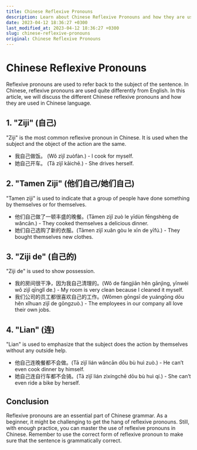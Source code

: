 ```yaml
---
title: Chinese Reflexive Pronouns
description: Learn about Chinese Reflexive Pronouns and how they are used in Chinese language.
date: 2023-04-12 18:36:27 +0300
last_modified_at: 2023-04-12 18:36:27 +0300
slug: chinese-reflexive-pronouns
original: Chinese Reflexive Pronouns
---
```

# Chinese Reflexive Pronouns

Reflexive pronouns are used to refer back to the subject of the sentence. In Chinese, reflexive pronouns are used quite differently from English. In this article, we will discuss the different Chinese reflexive pronouns and how they are used in Chinese language.

## 1. "Ziji" (自己)

"Ziji" is the most common reflexive pronoun in Chinese. It is used when the subject and the object of the action are the same.

- 我自己做饭。 (Wǒ zìjǐ zuòfàn.) - I cook for myself.
- 她自己开车。 (Tā zìjǐ kāichē.) - She drives herself.

## 2. "Tamen Ziji" (他们自己/她们自己)

"Tamen ziji" is used to indicate that a group of people have done something by themselves or for themselves.

- 他们自己做了一顿丰盛的晚餐。(Tāmen zìjǐ zuò le yīdùn fēngshèng de wǎncān.) - They cooked themselves a delicious dinner.
- 她们自己选购了新的衣服。(Tāmen zìjǐ xuǎn gòu le xīn de yīfú.) - They bought themselves new clothes.

## 3. "Ziji de" (自己的)

"Ziji de" is used to show possession.

- 我的房间很干净，因为我自己清理的。(Wǒ de fángjiān hěn gānjìng, yīnwèi wǒ zìjǐ qīnglǐ de.) - My room is very clean because I cleaned it myself.
- 我们公司的员工都很喜欢自己的工作。(Wǒmen gōngsī de yuángōng dōu hěn xǐhuan zìjǐ de gōngzuò.) - The employees in our company all love their own jobs.

## 4. "Lian" (连)

"Lian" is used to emphasize that the subject does the action by themselves without any outside help.

- 他自己连晚餐都不会做。(Tā zìjǐ lián wǎncān dōu bù huì zuò.) - He can’t even cook dinner by himself.
- 她自己连自行车都不会骑。(Tā zìjǐ lián zìxíngchē dōu bù huì qí.) - She can’t even ride a bike by herself.

## Conclusion

Reflexive pronouns are an essential part of Chinese grammar. As a beginner, it might be challenging to get the hang of reflexive pronouns. Still, with enough practice, you can master the use of reflexive pronouns in Chinese. Remember to use the correct form of reflexive pronoun to make sure that the sentence is grammatically correct.